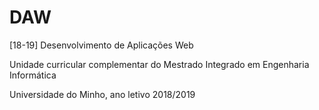 # DAW
[18-19] Desenvolvimento de Aplicações Web

Unidade curricular complementar do Mestrado Integrado em Engenharia Informática

Universidade do Minho, ano letivo 2018/2019